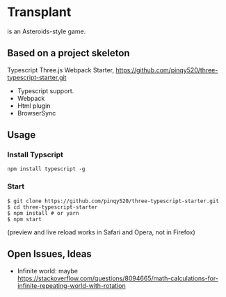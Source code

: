 # Transplant

is an Asteroids-style game.

## Based on a project skeleton

Typescript Three.js Webpack Starter, https://github.com/pinqy520/three-typescript-starter.git

- Typescript support.
- Webpack
- Html plugin
- BrowserSync

## Usage

### Install Typscript

```
npm install typescript -g
```

### Start

```
$ git clone https://github.com/pinqy520/three-typescript-starter.git
$ cd three-typescript-starter
$ npm install # or yarn
$ npm start
```

(preview and live reload works in Safari and Opera, not in Firefox)


## Open Issues, Ideas

* Infinite world: maybe https://stackoverflow.com/questions/8094665/math-calculations-for-infinite-repeating-world-with-rotation
